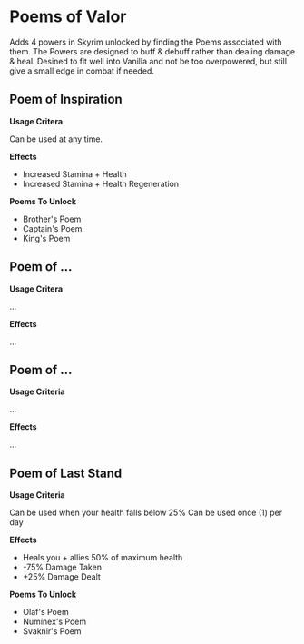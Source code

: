 # Poems of Valor

Adds 4 powers in Skyrim unlocked by finding the Poems associated with them. The Powers are designed to buff & debuff rather than dealing damage & heal. Desined to fit well into Vanilla and not be too overpowered, but still give a small edge in combat if needed.

## Poem of Inspiration

**Usage Critera**

Can be used at any time.

**Effects**

- Increased Stamina + Health
- Increased Stamina + Health Regeneration

**Poems To Unlock**
- Brother's Poem
- Captain's Poem
- King's Poem

## Poem of ...

**Usage Critera**

...

**Effects**

...

## Poem of ...

**Usage Criteria**

...

**Effects**

...

## Poem of Last Stand

**Usage Criteria**

Can be used when your health falls below 25%
Can be used once (1) per day

**Effects**

- Heals you + allies 50% of maximum health
- -75% Damage Taken
- +25% Damage Dealt

**Poems To Unlock**
- Olaf's Poem
- Numinex's Poem
- Svaknir's Poem

